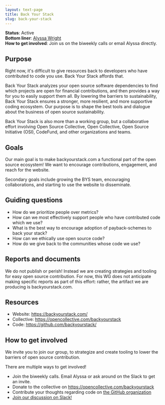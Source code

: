 ```yaml
---
layout: text-page
title: Back Your Stack
slug: back-your-stack
---
```


**Status**: Active<br>
**Bottom liner**: <a href="mailto:alyssa@oscollective.org">Alyssa Wright</a><br>
**How to get involved**: Join us on the biweekly calls or email Alyssa directly.

## Purpose

Right now, it's difficult to give resources back to developers who have contributed to code you use. Back Your Stack affords that.

Back Your Stack analyzes your open source software dependencies to find which projects are open for financial contributions, and then provides a way for you to easily support them all. By lowering the barriers to sustainability, Back Your Stack ensures a stronger, more resilient, and more supportive coding ecosystem. Our purpose is to shape the best tools and dialogue about the business of open source sustainability.

Back Your Stack is also more than a working group, but a collaborative effort involving Open Source Collective, Open Collective, Open Source Initiative (OSI), CodeFund, and other organizations and teams.

## Goals

Our main goal is to make backyourstack.com a functional part of the open source ecosystem! We want to encourage contributions, engagement, and reach for the website.

Secondary goals include growing the BYS team, encouraging collaborations, and starting to use the website to disseminate.

## Guiding questions

- How do we prioritize people over metrics?
- How can we most effectively support people who have contributed code which we use?
- What is the best way to encourage adoption of payback-schemes to back your stack?
- How can we ethically use open source code?
- How do we give back to the communities whose code we use?

## Reports and documents

We do not publish or perish! Instead we are creating strategies and tooling for easy open source contribution. For now, this WG does not anticipate making specific reports as part of this effort: rather, the artifact we are producing is backyourstack.com.

## Resources

- Website: <a href="https://backyourstack.com/">https://backyourstack.com/</a>
- Collective: <a href="https://opencollective.com/backyourstack">https://opencollective.com/backyourstack</a>
- Code: <a href="https://github.com/backyourstack/">https://github.com/backyourstack/</a>

## How to get involved

We invite you to join our group, to strategize and create tooling to lower the barriers of open source contribution.

There are multiple ways to get involved!

- Join the biweekly calls. Email Alyssa or ask around on the Slack to get an invite.
- Donate to the collective on <a href="https://opencollective.com/backyourstack">https://opencollective.com/backyourstack</a>
- Contribute your thoughts regarding code on <a href="https://github.com/backyourstack/">the GitHub organization</a>
- <a href="https://slack.opencollective.com/#backyourstack">Join our discussion on Slack!</a>

